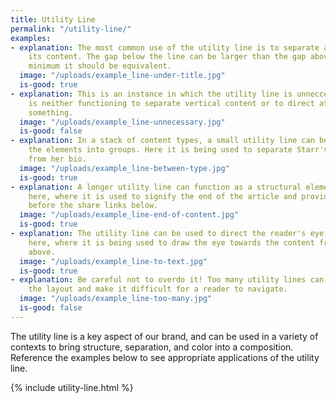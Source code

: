 ```yaml
---
title: Utility Line
permalink: "/utility-line/"
examples:
- explanation: The most common use of the utility line is to separate a title from
    its content. The gap below the line can be larger than the gap above, but at a
    minimum it should be equivalent.
  image: "/uploads/example_line-under-title.jpg"
  is-good: true
- explanation: This is an instance in which the utility line is unneccessary, as it
    is neither functioning to separate vertical content or to direct attention towards
    something.
  image: "/uploads/example_line-unnecessary.jpg"
  is-good: false
- explanation: In a stack of content types, a small utility line can be used to separate
    the elements into groups. Here it is being used to separate Starr's name and title
    from her bio.
  image: "/uploads/example_line-between-type.jpg"
  is-good: true
- explanation: A longer utility line can function as a structural element, for instance,
    here, where it is used to signify the end of the article and provide a division
    before the share links below.
  image: "/uploads/example_line-end-of-content.jpg"
  is-good: true
- explanation: The utility line can be used to direct the reader's eye, for instance,
    here, where it is being used to draw the eye towards the content from the title
    above.
  image: "/uploads/example_line-to-text.jpg"
  is-good: true
- explanation: Be careful not to overdo it! Too many utility lines can start to clutter
    the layout and make it difficult for a reader to navigate.
  image: "/uploads/example_line-too-many.jpg"
  is-good: false
---
```


The utility line is a key aspect of our brand, and can be used in a variety of contexts to bring structure, separation, and color into a composition. Reference the examples below to see appropriate applications of the utility line.

{% include utility-line.html %}